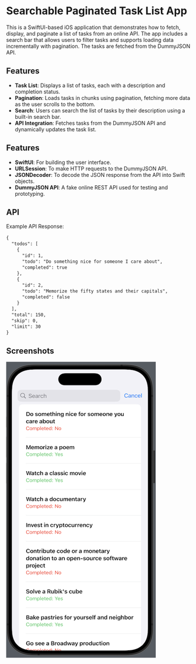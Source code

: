 # Searchable Paginated Task List App

This is a SwiftUI-based iOS application that demonstrates how to fetch, display, and paginate a list of tasks from an online API. The app includes a search bar that allows users to filter tasks and supports loading data incrementally with pagination. The tasks are fetched from the DummyJSON API.

## Features

- **Task List**: Displays a list of tasks, each with a description and completion status.
- **Pagination**: Loads tasks in chunks using pagination, fetching more data as the user scrolls to the bottom.
- **Search**: Users can search the list of tasks by their description using a built-in search bar.
- **API Integration**:  Fetches tasks from the DummyJSON API and dynamically updates the task list.

## Features

- **SwiftUI**: For building the user interface.
- **URLSession**: To make HTTP requests to the DummyJSON API.
- **JSONDecoder**: To decode the JSON response from the API into Swift objects.
- **DummyJSON API**: A fake online REST API used for testing and prototyping.

## API

Example API Response:

```
{
  "todos": [
    {
      "id": 1,
      "todo": "Do something nice for someone I care about",
      "completed": true
    },
    {
      "id": 2,
      "todo": "Memorize the fifty states and their capitals",
      "completed": false
    }
  ],
  "total": 150,
  "skip": 0,
  "limit": 30
}

```
## Screenshots

![](https://github.com/ArunaUd92/code-examples/blob/develop/Search%20Bar%20to%20Filter%20a%20List/Screenshot_01.png)

